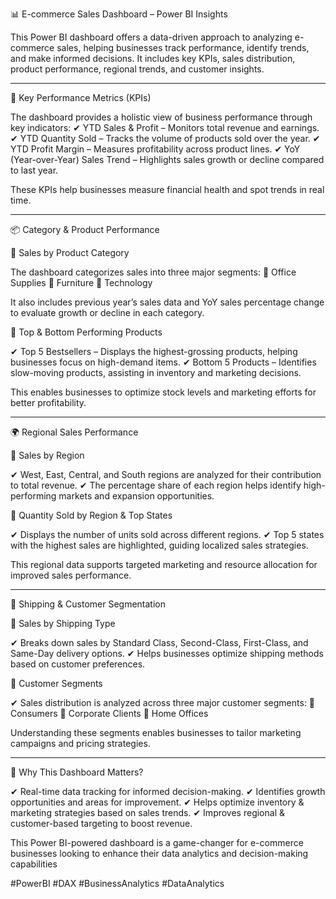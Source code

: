 📊 E-commerce Sales Dashboard – Power BI Insights

This Power BI dashboard offers a data-driven approach to analyzing e-commerce sales, helping businesses track performance, identify trends, and make informed decisions. It includes key KPIs, sales distribution, product performance, regional trends, and customer insights.


---

🚀 Key Performance Metrics (KPIs)

The dashboard provides a holistic view of business performance through key indicators:
✔ YTD Sales & Profit – Monitors total revenue and earnings.
✔ YTD Quantity Sold – Tracks the volume of products sold over the year.
✔ YTD Profit Margin – Measures profitability across product lines.
✔ YoY (Year-over-Year) Sales Trend – Highlights sales growth or decline compared to last year.

These KPIs help businesses measure financial health and spot trends in real time.


---

📦 Category & Product Performance

🔹 Sales by Product Category

The dashboard categorizes sales into three major segments:
📌 Office Supplies
📌 Furniture
📌 Technology

It also includes previous year’s sales data and YoY sales percentage change to evaluate growth or decline in each category.

🔹 Top & Bottom Performing Products

✔ Top 5 Bestsellers – Displays the highest-grossing products, helping businesses focus on high-demand items.
✔ Bottom 5 Products – Identifies slow-moving products, assisting in inventory and marketing decisions.

This enables businesses to optimize stock levels and marketing efforts for better profitability.


---

🌍 Regional Sales Performance

🔹 Sales by Region

✔ West, East, Central, and South regions are analyzed for their contribution to total revenue.
✔ The percentage share of each region helps identify high-performing markets and expansion opportunities.

🔹 Quantity Sold by Region & Top States

✔ Displays the number of units sold across different regions.
✔ Top 5 states with the highest sales are highlighted, guiding localized sales strategies.

This regional data supports targeted marketing and resource allocation for improved sales performance.


---

🚚 Shipping & Customer Segmentation

🔹 Sales by Shipping Type

✔ Breaks down sales by Standard Class, Second-Class, First-Class, and Same-Day delivery options.
✔ Helps businesses optimize shipping methods based on customer preferences.

🔹 Customer Segments

✔ Sales distribution is analyzed across three major customer segments:
📌 Consumers
📌 Corporate Clients
📌 Home Offices

Understanding these segments enables businesses to tailor marketing campaigns and pricing strategies.


---

🎯 Why This Dashboard Matters?

✔ Real-time data tracking for informed decision-making.
✔ Identifies growth opportunities and areas for improvement.
✔ Helps optimize inventory & marketing strategies based on sales trends.
✔ Improves regional & customer-based targeting to boost revenue.

This Power BI-powered dashboard is a game-changer for e-commerce businesses looking to enhance their data analytics and decision-making capabilities 


#PowerBI #DAX #BusinessAnalytics #DataAnalytics
